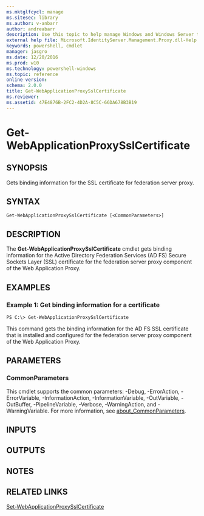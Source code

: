 ```yaml
---
ms.mktglfcycl: manage
ms.sitesec: library
ms.author: v-anbarr
author: andreabarr
description: Use this topic to help manage Windows and Windows Server technologies with Windows PowerShell.
external help file: Microsoft.IdentityServer.Management.Proxy.dll-Help.xml
keywords: powershell, cmdlet
manager: jasgro
ms.date: 12/20/2016
ms.prod: w10
ms.technology: powershell-windows
ms.topic: reference
online version: 
schema: 2.0.0
title: Get-WebApplicationProxySslCertificate
ms.reviewer:
ms.assetid: 47E4876B-2FC2-4D2A-8C5C-66DA678B3B19
---
```


# Get-WebApplicationProxySslCertificate

## SYNOPSIS
Gets binding information for the SSL certificate for federation server proxy.

## SYNTAX

```
Get-WebApplicationProxySslCertificate [<CommonParameters>]
```

## DESCRIPTION
The **Get-WebApplicationProxySslCertificate** cmdlet gets binding information for the Active Directory Federation Services (AD FS) Secure Sockets Layer (SSL) certificate for the federation server proxy component of the Web Application Proxy.

## EXAMPLES

### Example 1: Get binding information for a certificate
```
PS C:\> Get-WebApplicationProxySslCertificate
```

This command gets the binding information for the AD FS SSL certificate that is installed and configured for the federation server proxy component of the Web Application Proxy.

## PARAMETERS

### CommonParameters
This cmdlet supports the common parameters: -Debug, -ErrorAction, -ErrorVariable, -InformationAction, -InformationVariable, -OutVariable, -OutBuffer, -PipelineVariable, -Verbose, -WarningAction, and -WarningVariable. For more information, see [about_CommonParameters](http://go.microsoft.com/fwlink/?LinkID=113216).

## INPUTS

## OUTPUTS

## NOTES

## RELATED LINKS

[Set-WebApplicationProxySslCertificate](./Set-WebApplicationProxySslCertificate.md)

